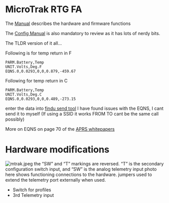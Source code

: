 # Micro­Trak RTG FA

The [Manual](MicroTrak_RTG_FA_Manual_v1.8-2.pdf) describes the hardware and firmware functions

The [Config Manual](TinyTrak3_Config_Manual_v1.4.pdf) is also mandatory to review as it has lots of nerdy bits.

The TLDR version of it all...

Following is for temp return in F
```
PARM.Battery,Temp
UNIT.Volts,Deg.F
EQNS.0,0.0293,0,0,0.879,-­459.67
```
Following for temp return in C
```
PARM.Battery,Temp
UNIT.Volts,Deg.C
EQNS.0,0.0293,0,0,0.489,-­273.15
```

enter the data into [findu send tool](http://www.findu.com/cgi­bin/entermsg.cgi)
I have found issues with the EQNS, I cant send it to myself (If using a SSID it works FROM TO cant be the same call possibly)

More on EQNS on page 70 of the [APRS whitepapers](http://www.aprs.org/doc/APRS101.PDF)

# Hardware modifications
![mtrak.jpeg](microtrak)
the “SW” and “T” markings are reversed. “T” is the secondary configuration switch input, and “SW” is the analog telemetry input photo here shows functioning connections to the hardware. jumpers used to extend the telemetry port externally when used.

 - Switch for profiles
 - 3rd Telemetry input


 

